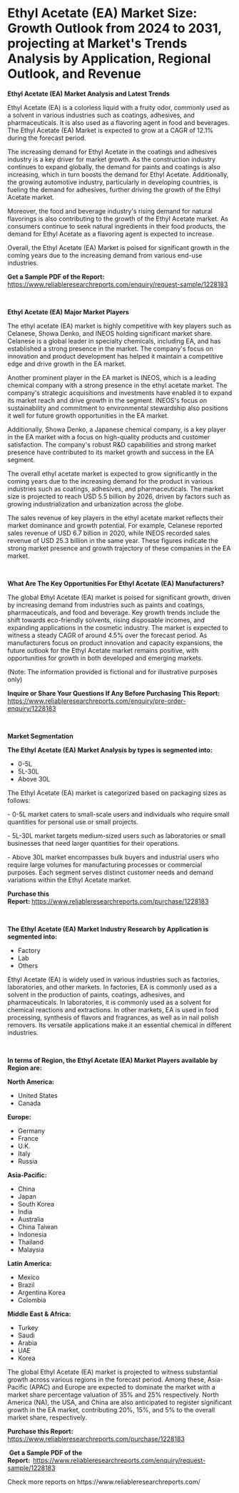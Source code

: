 <p><h1>Ethyl Acetate (EA) Market Size: Growth Outlook from 2024 to 2031, projecting at Market's Trends Analysis by Application, Regional Outlook, and Revenue</h1></p><p><strong>Ethyl Acetate (EA) Market Analysis and Latest Trends</strong></p>
<p><p>Ethyl Acetate (EA) is a colorless liquid with a fruity odor, commonly used as a solvent in various industries such as coatings, adhesives, and pharmaceuticals. It is also used as a flavoring agent in food and beverages. The Ethyl Acetate (EA) Market is expected to grow at a CAGR of 12.1% during the forecast period.</p><p>The increasing demand for Ethyl Acetate in the coatings and adhesives industry is a key driver for market growth. As the construction industry continues to expand globally, the demand for paints and coatings is also increasing, which in turn boosts the demand for Ethyl Acetate. Additionally, the growing automotive industry, particularly in developing countries, is fueling the demand for adhesives, further driving the growth of the Ethyl Acetate market.</p><p>Moreover, the food and beverage industry's rising demand for natural flavorings is also contributing to the growth of the Ethyl Acetate market. As consumers continue to seek natural ingredients in their food products, the demand for Ethyl Acetate as a flavoring agent is expected to increase.</p><p>Overall, the Ethyl Acetate (EA) Market is poised for significant growth in the coming years due to the increasing demand from various end-use industries.</p></p>
<p><strong>Get a Sample PDF of the Report:&nbsp;</strong> <a href="https://www.reliableresearchreports.com/enquiry/request-sample/1228183">https://www.reliableresearchreports.com/enquiry/request-sample/1228183</a></p>
<p>&nbsp;</p>
<p><strong>Ethyl Acetate (EA) Major Market Players</strong></p>
<p><p>The ethyl acetate (EA) market is highly competitive with key players such as Celanese, Showa Denko, and INEOS holding significant market share. Celanese is a global leader in specialty chemicals, including EA, and has established a strong presence in the market. The company's focus on innovation and product development has helped it maintain a competitive edge and drive growth in the EA market.</p><p>Another prominent player in the EA market is INEOS, which is a leading chemical company with a strong presence in the ethyl acetate market. The company's strategic acquisitions and investments have enabled it to expand its market reach and drive growth in the segment. INEOS's focus on sustainability and commitment to environmental stewardship also positions it well for future growth opportunities in the EA market.</p><p>Additionally, Showa Denko, a Japanese chemical company, is a key player in the EA market with a focus on high-quality products and customer satisfaction. The company's robust R&D capabilities and strong market presence have contributed to its market growth and success in the EA segment.</p><p>The overall ethyl acetate market is expected to grow significantly in the coming years due to the increasing demand for the product in various industries such as coatings, adhesives, and pharmaceuticals. The market size is projected to reach USD 5.5 billion by 2026, driven by factors such as growing industrialization and urbanization across the globe.</p><p>The sales revenue of key players in the ethyl acetate market reflects their market dominance and growth potential. For example, Celanese reported sales revenue of USD 6.7 billion in 2020, while INEOS recorded sales revenue of USD 25.3 billion in the same year. These figures indicate the strong market presence and growth trajectory of these companies in the EA market.</p></p>
<p>&nbsp;</p>
<p><strong>What Are The Key Opportunities For Ethyl Acetate (EA) Manufacturers?</strong></p>
<p><p>The global Ethyl Acetate (EA) market is poised for significant growth, driven by increasing demand from industries such as paints and coatings, pharmaceuticals, and food and beverage. Key growth trends include the shift towards eco-friendly solvents, rising disposable incomes, and expanding applications in the cosmetic industry. The market is expected to witness a steady CAGR of around 4.5% over the forecast period. As manufacturers focus on product innovation and capacity expansions, the future outlook for the Ethyl Acetate market remains positive, with opportunities for growth in both developed and emerging markets. </p><p>(Note: The information provided is fictional and for illustrative purposes only)</p></p>
<p><strong>Inquire or Share Your Questions If Any Before Purchasing This Report:</strong> <a href="https://www.reliableresearchreports.com/enquiry/pre-order-enquiry/1228183">https://www.reliableresearchreports.com/enquiry/pre-order-enquiry/1228183</a></p>
<p>&nbsp;</p>
<p><strong>Market Segmentation</strong></p>
<p><strong>The Ethyl Acetate (EA) Market Analysis by types is segmented into:</strong></p>
<p><ul><li>0-5L</li><li>5L-30L</li><li>Above 30L</li></ul></p>
<p><p>The Ethyl Acetate (EA) market is categorized based on packaging sizes as follows: </p><p>- 0-5L market caters to small-scale users and individuals who require small quantities for personal use or small projects.</p><p>- 5L-30L market targets medium-sized users such as laboratories or small businesses that need larger quantities for their operations.</p><p>- Above 30L market encompasses bulk buyers and industrial users who require large volumes for manufacturing processes or commercial purposes. Each segment serves distinct customer needs and demand variations within the Ethyl Acetate market.</p></p>
<p><strong>Purchase this Report:&nbsp;</strong><a href="https://www.reliableresearchreports.com/purchase/1228183">https://www.reliableresearchreports.com/purchase/1228183</a></p>
<p>&nbsp;</p>
<p><strong>The Ethyl Acetate (EA) Market Industry Research by Application is segmented into:</strong></p>
<p><ul><li>Factory</li><li>Lab</li><li>Others</li></ul></p>
<p><p>Ethyl Acetate (EA) is widely used in various industries such as factories, laboratories, and other markets. In factories, EA is commonly used as a solvent in the production of paints, coatings, adhesives, and pharmaceuticals. In laboratories, it is commonly used as a solvent for chemical reactions and extractions. In other markets, EA is used in food processing, synthesis of flavors and fragrances, as well as in nail polish removers. Its versatile applications make it an essential chemical in different industries.</p></p>
<p>&nbsp;</p>
<p><strong>In terms of Region, the Ethyl Acetate (EA) Market Players available by Region are:</strong></p>
<p>
    <p> <strong> North America: </strong>
        <ul>
            <li>United States</li>
            <li>Canada</li>
        </ul>
        </p> 
    <p> <strong> Europe: </strong>
        <ul>
            <li>Germany</li>
            <li>France</li>
            <li>U.K.</li>
            <li>Italy</li>
            <li>Russia</li>
        </ul>
        </p> 
    <p> <strong> Asia-Pacific: </strong>
        <ul>
            <li>China</li>
            <li>Japan</li>
            <li>South Korea</li>
            <li>India</li>
            <li>Australia</li>
            <li>China Taiwan</li>
            <li>Indonesia</li>
            <li>Thailand</li>
            <li>Malaysia</li>
        </ul>
        </p> 
    <p> <strong> Latin America: </strong>
        <ul>
            <li>Mexico</li>
            <li>Brazil</li>
            <li>Argentina Korea</li>
            <li>Colombia</li>
        </ul>
        </p> 
    <p> <strong> Middle East & Africa: </strong>
        <ul>
            <li>Turkey</li>
            <li>Saudi</li>
            <li>Arabia</li>
            <li>UAE</li>
            <li>Korea</li>
        </ul>
    </p>
    </p>
<p><p>The global Ethyl Acetate (EA) market is projected to witness substantial growth across various regions in the forecast period. Among these, Asia-Pacific (APAC) and Europe are expected to dominate the market with a market share percentage valuation of 35% and 25% respectively. North America (NA), the USA, and China are also anticipated to register significant growth in the EA market, contributing 20%, 15%, and 5% to the overall market share, respectively.</p></p>
<p><strong>Purchase this Report: </strong><a href="https://www.reliableresearchreports.com/purchase/1228183">https://www.reliableresearchreports.com/purchase/1228183</a></p>
<p>&nbsp;<strong>Get a Sample PDF of the Report:&nbsp;&nbsp;</strong><a href="https://www.reliableresearchreports.com/enquiry/request-sample/1228183">https://www.reliableresearchreports.com/enquiry/request-sample/1228183</a></p>
<p><strong></strong></p>
<p>Check more reports on https://www.reliableresearchreports.com/</p>